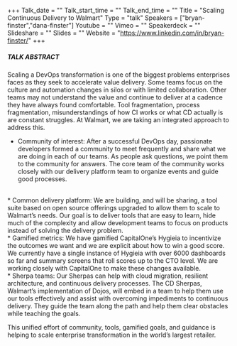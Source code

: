 +++
Talk_date = ""
Talk_start_time = ""
Talk_end_time = ""
Title = "Scaling Continuous Delivery to Walmart"
Type = "talk"
Speakers = ["bryan-finster","dana-finster"]
Youtube = ""
Vimeo = ""
Speakerdeck = ""
Slideshare = ""
Slides = ""
Website = "https://www.linkedin.com/in/bryan-finster/"
+++

##### TALK ABSTRACT

Scaling a DevOps transformation is one of the biggest problems enterprises faces as they seek to accelerate value delivery. Some teams focus on the culture and automation changes in silos or with limited collaboration. Other teams may not understand the value and continue to deliver at a cadence they have always found comfortable. Tool fragmentation, process fragmentation, misunderstandings of how CI works or what CD actually is are constant struggles. At Walmart, we are taking an integrated approach to address this.

* Community of interest: After a successful DevOps day, passionate developers formed a community to meet frequently and share what we are doing in each of our teams. As people ask questions, we point them to the community for answers. The core team of the community works closely with our delivery platform team to organize events and guide good processes.
<br>
* Common delivery platform: We are building, and will be sharing, a tool suite based on open source offerings upgraded to allow them to scale to Walmart’s needs. Our goal is to deliver tools that are easy to learn, hide much of the complexity and allow development teams to focus on products instead of solving the delivery problem.
<br>
* Gamified metrics: We have gamified CapitalOne’s Hygieia to incentivize the outcomes we want and we are explicit about how to win a good score. We currently have a single instance of Hygieia with over 6000 dashboards so far and summary screens that roll scores up to the CTO level. We are working closely with CapitalOne to make these changes available.
<br>
* Sherpa teams: Our Sherpas can help with cloud migration, resilient architecture, and continuous delivery processes. The CD Sherpas, Walmart’s implementation of Dojos, will embed in a team to help them use our tools effectively and assist with overcoming impediments to continuous delivery. They guide the team along the path and help them clear obstacles while teaching the goals.
<br>

This unified effort of community, tools, gamified goals, and guidance is helping to scale enterprise transformation in the world’s largest retailer.